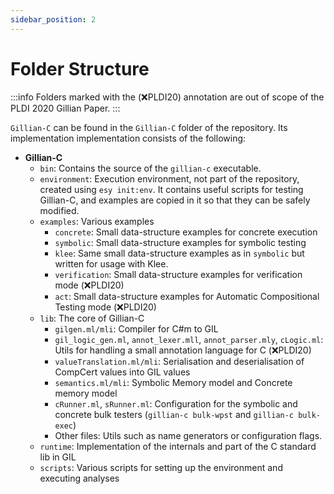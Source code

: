```yaml
---
sidebar_position: 2
---
```


# Folder Structure

<!-- prettier-ignore-start -->
:::info
Folders marked with the (:x:PLDI20) annotation are out of scope of the PLDI 2020 Gillian Paper.
:::
<!-- prettier-ignore-end -->

`Gillian-C` can be found in the `Gillian-C` folder of the repository. Its implementation implementation consists of the following:

- **Gillian-C**
  - `bin`: Contains the source of the `gillian-c` executable.
  - `environment`: Execution environment, not part of the repository, created using `esy init:env`. It contains useful scripts for testing Gillian-C, and examples are copied in it so that they can be safely modified.
  - `examples`: Various examples
    - `concrete`: Small data-structure examples for concrete execution
    - `symbolic`: Small data-structure examples for symbolic testing
    - `klee`: Same small data-structure examples as in `symbolic` but written for usage with Klee.
    - `verification`: Small data-structure examples for verification mode (:x:PLDI20)
    - `act`: Small data-structure examples for Automatic Compositional Testing mode (:x:PLDI20)
  - `lib`: The core of Gillian-C
    - `gilgen.ml/mli`: Compiler for C#m to GIL
    - `gil_logic_gen.ml`, `annot_lexer.mll`, `annot_parser.mly`, `cLogic.ml`: Utils for handling a small annotation language for C (:x:PLDI20)
    - `valueTranslation.ml/mli`: Serialisation and deserialisation of CompCert values into GIL values
    - `semantics.ml/mli`: Symbolic Memory model and Concrete memory model
    - `cRunner.ml`, `sRunner.ml`: Configuration for the symbolic and concrete bulk testers (`gillian-c bulk-wpst` and `gillian-c bulk-exec`)
    - Other files: Utils such as name generators or configuration flags.
  - `runtime`: Implementation of the internals and part of the C standard lib in GIL
  - `scripts`: Various scripts for setting up the environment and executing analyses
